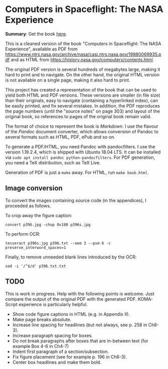 # Computers in Spaceflight: The NASA Experience

**Summary**: Get the book [here](https://github.com/01mf02/computers-spaceflight/releases/download/v1.0/cisf-20181105.pdf).

This is a cleaned version of the book
"Computers in Spaceflight: The NASA Experience",
available as PDF from
<https://www.ntrs.nasa.gov/archive/nasa/casi.ntrs.nasa.gov/19880069935.pdf>
and as HTML from
<https://history.nasa.gov/computers/contents.html>.

The original PDF version is several hundreds of megabytes large,
making it hard to print and to navigate.
On the other hand, the original HTML version is not available on a single page,
making it also hard to print.

This project has created a representation of the book
that can be used to yield both HTML and PDF versions.
These versions are smaller (in file size) than their originals,
easy to navigate (containing a hyperlinked index),
can be easily printed, and
fix several mistakes.
In addition, the PDF reproduces the page numbers
(until the "source notes" on page 303) and layout of the original book,
so references to pages of the original book remain valid.

The format of choice to represent the book is *Markdown*.
I use the flavour of the *Pandoc* document converter,
which allows conversion of Pandoc to several formats such as
HTML, PDF, ePub and so on.

To generate a PDF/HTML, you need Pandoc with pandocfilters.
I use the version 1.19.2.4, which is shipped with Ubuntu 18.04 LTS.
It can be installed via `sudo apt install pandoc python-pandocfilters`.
For PDF generation, you need a TeX distribution, such as TeX Live.

Generation of PDF is just a `make` away.
For HTML, run `make book.html`.


## Image conversion

To convert the images containing source code (in the appendices),
I proceeded as follows.

To crop away the figure caption:

    convert p396.jpg -chop 0x180 p396s.jpg

To perform OCR:

    tesseract p396s.jpg p396.txt --oem 3 --psm 6 -c preserve_interword_spaces=1

Finally, to remove unneeded blank lines introduced by the OCR:

    sed -i '/^$/d' p396.txt.txt


## TODO

This is work in progress. Help with the following points is welcome.
Just compare the output of the original PDF with the generated PDF.
KOMA-Script experience is particularly helpful.

* Show code figure captions in HTML (e.g. in Appendix II).
* Make page breaks absolute.
* Increase line spacing for headlines (but not always, see p. 258 in Ch8-3).
* Increase paragraph spacing for boxes.
* Do not break paragraphs after boxes that are in-between text
  (for example Box 4-6 in Ch4-7)
* Indent first paragraph of a section/subsection.
* Fix figure placement (see for example p. 196 in Ch6-3).
* Center box headlines and make them bold.
